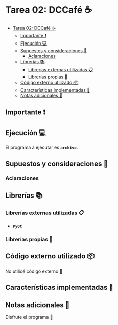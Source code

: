 # Tarea 02: DCCafé :coffee:

- [Tarea 02: DCCafé :coffee:](#tarea-02-dccaf%c3%a9-coffee)
  - [Importante :heavy_exclamation_mark:](#importante-heavyexclamationmark)
  - [Ejecución :computer:](#ejecuci%c3%b3n-computer)
  - [Supuestos y consideraciones :thinking:](#supuestos-y-consideraciones-thinking)
    - [Aclaraciones](#aclaraciones)
  - [Librerías :books:](#librer%c3%adas-books)
    - [Librerías externas utilizadas :clipboard:](#librer%c3%adas-externas-utilizadas-clipboard)
    - [Librerías propias :pencil:](#librer%c3%adas-propias-pencil)
  - [Código externo utilizado :package:](#c%c3%b3digo-externo-utilizado-package)
  - [Características implementadas :wrench:](#caracter%c3%adsticas-implementadas-wrench)
  - [Notas adicionales :moyai:](#notas-adicionales-moyai)

## Importante :heavy_exclamation_mark:

## Ejecución :computer:

El programa a ejecutar es **`archivo`**.


## Supuestos y consideraciones :thinking:


### Aclaraciones


## Librerías :books:

### Librerías externas utilizadas :clipboard:

- **`PyQt`**

### Librerías propias :pencil:

## Código externo utilizado :package:

No utilicé código externo :tada:

## Características implementadas :wrench:

## Notas adicionales :moyai:

Disfrute el programa :tada:
